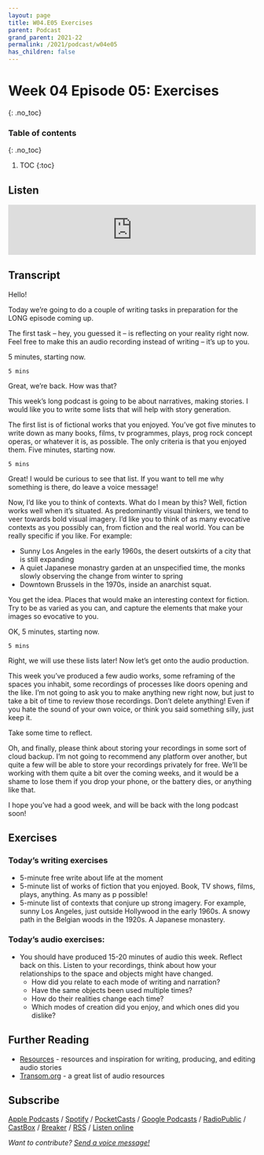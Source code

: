 ```yaml
---
layout: page
title: W04.E05 Exercises
parent: Podcast
grand_parent: 2021-22
permalink: /2021/podcast/w04e05
has_children: false
---
```




# Week 04 Episode 05: Exercises
{: .no_toc}

### Table of contents
{: .no_toc}

1. TOC
{:toc}

## Listen

<iframe src="https://anchor.fm/olliepalmer/embed/episodes/2021-W4-E5-Action-etapd7" height="102px" width="100%" frameborder="0" scrolling="no"></iframe>

## Transcript

Hello!

Today we’re going to do a couple of writing tasks in preparation for the LONG episode coming up.

The first task – hey, you guessed it – is reflecting on your reality right now. Feel free to make this an audio recording instead of writing – it’s up to you.

5 minutes, starting now.

```
5 mins
```

Great, we’re back. How was that?

This week’s long podcast is going to be about narratives, making stories. I would like you to write some lists that will help with story generation.

The first list is of fictional works that you enjoyed. You’ve got five minutes to write down as many books, films, tv programmes, plays, prog rock concept operas, or whatever it is, as possible. The only criteria is that you enjoyed them. Five minutes, starting now.

```
5 mins
```

Great! I would be curious to see that list. If you want to tell me why something is there, do leave a voice message!

Now, I’d like you to think of contexts. What do I mean by this? Well, fiction works well when it’s situated. As predominantly visual thinkers, we tend to veer towards bold visual imagery. I’d like you to think of as many evocative contexts as you possibly can, from fiction and the real world. You can be really specific if you like. For example:
- Sunny Los Angeles in the early 1960s, the desert outskirts of a city that is still expanding
- A quiet Japanese monastry garden at an unspecified time, the monks slowly observing the change from winter to spring
- Downtown Brussels in the 1970s, inside an anarchist squat.

You get the idea. Places that would make an interesting context for fiction. Try to be as varied as you can, and capture the elements that make your images so evocative to you.

OK, 5 minutes, starting now.

```
5 mins
```

Right, we will use these lists later! Now let’s get onto the audio production.

This week you’ve produced a few audio works, some reframing of the spaces you inhabit, some recordings of processes like doors opening and the like. I’m not going to ask you to make anything new right now, but just to take a bit of time to review those recordings. Don’t delete anything! Even if you hate the sound of your own voice, or think you said something silly, just keep it.

Take some time to reflect.


Oh, and finally, please think about storing your recordings in some sort of cloud backup. I’m not going to recommend any platform over another, but quite a few will be able to store your recordings privately for free. We’ll be working with them quite a bit over the coming weeks, and it would be a shame to lose them if you drop your phone, or the battery dies, or anything like that.

I hope you’ve had a good week, and will be back with the long podcast soon!



## Exercises

### Today’s writing exercises

- 5-minute free write about life at the moment
- 5-minute list of works of fiction that you enjoyed. Book, TV shows, films, plays, anything. As many as p possible!
- 5-minute list of contexts that conjure up strong imagery. For example, sunny Los Angeles, just outside Hollywood in the early 1960s. A snowy path in the Belgian woods in the 1920s. A Japanese monastery.

### Today’s audio exercises:

- You should have produced 15-20 minutes of audio this week. Reflect back on this. Listen to your recordings, think about how your relationships to the space and objects might have changed.
  - How did you relate to each mode of writing and narration?
  - Have the same objects been used multiple times?
  - How do their realities change each time?
  - Which modes of creation did you enjoy, and which ones did you dislike?





## Further Reading

- [Resources](/resources) - resources and inspiration for writing, producing, and editing audio stories
- [Transom.org](https://transom.org) - a great list of audio resources

## Subscribe

[Apple Podcasts](https://podcasts.apple.com/gb/podcast/parallel-worlds/id1504529134) / [Spotify](https://open.spotify.com/show/3L3RhKaoqQZoU9fIcLuZjz) / [PocketCasts](https://pca.st/ha20534r) / [Google Podcasts](https://www.google.com/podcasts?feed=aHR0cHM6Ly9hbmNob3IuZm0vcy8xODg0YjAwOC9wb2RjYXN0L3Jzcw%3D%3D) / [RadioPublic](https://radiopublic.com/parallel-worlds-WzVy1K) / [CastBox](https://castbox.fm/channel/id2710471?utm_source=podcaster&utm_medium=dlink&utm_campaign=c_2710471&utm_content=Parallel%20Worlds-CastBox_FM) / [Breaker](https://www.breaker.audio/parallel-worlds) / [RSS](https://anchor.fm/s/1884b008/podcast/rss) / [Listen online](https://anchor.fm/olliepalmer)

_Want to contribute? [Send a voice message!](https://anchor.fm/olliepalmer/message)_
